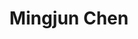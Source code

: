 ---
# Display name

title: Mingjun Chen
user_groups: ["Current Master Students"]



organizations:
- name: 2021- 

Interests:
- big data analytics;machine learning;deep learning

---